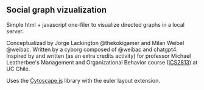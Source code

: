 ## Social graph vizualization

Simple html + javascript one-filer to visualize directed graphs in a local server.

Conceptualizad by Jorge Lackington @thekokigamer and Milan Weibel @weibac. Written by a cyborg composed of @weibac and chatgpt4. Inspired by and written (as an extra credits activity) for professor Michael Leatherbee's Management and Organizational Behavior course \([ICS2813](https://catalogo.uc.cl/index.php?option=com_catalogo&view=cursoslist&Itemid=378&sigla=ICS2813)\) at UC Chile.

Uses the [Cytoscape.js](https://js.cytoscape.org/) library with the euler layout extension.
